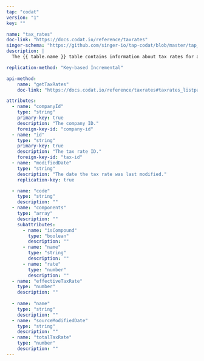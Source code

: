 ```yaml
---
tap: "codat"
version: "1"
key: ""

name: "tax_rates"
doc-link: "https://docs.codat.io/reference/taxrates"
singer-schema: "https://github.com/singer-io/tap-codat/blob/master/tap_codat/schemas/tax_rates.json"
description: |
  The {{ table.name }} table contains information about tax rates for a given company in your {{ integration.display_name }} account.

replication-method: "Key-based Incremental"

api-method:
    name: "getTaxRates"
    doc-link: "https://docs.codat.io/reference/taxrates#taxrates_listpaged"

attributes:
  - name: "companyId"
    type: "string"
    primary-key: true
    description: "The company ID."
    foreign-key-id: "company-id"
  - name: "id"
    type: "string"
    primary-key: true
    description: "The tax rate ID."
    foreign-key-id: "tax-id"
  - name: "modifiedDate"
    type: "string"
    description: "The date the tax rate was last modified."
    replication-key: true

  - name: "code"
    type: "string"
    description: ""
  - name: "components"
    type: "array"
    description: ""
    subattributes:
      - name: "isCompound"
        type: "boolean"
        description: ""
      - name: "name"
        type: "string"
        description: ""
      - name: "rate"
        type: "number"
        description: ""
  - name: "effectiveTaxRate"
    type: "number"
    description: ""
  
  - name: "name"
    type: "string"
    description: ""
  - name: "sourceModifiedDate"
    type: "string"
    description: ""
  - name: "totalTaxRate"
    type: "number"
    description: ""
---
```

